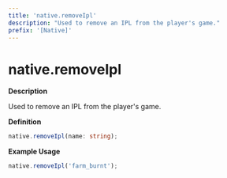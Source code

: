 ```yaml
---
title: 'native.removeIpl'
description: "Used to remove an IPL from the player's game."
prefix: '[Native]'
---
```


# native.removeIpl

**Description**

Used to remove an IPL from the player's game.

**Definition**

```ts
native.removeIpl(name: string);
```

**Example Usage**

```js
native.removeIpl('farm_burnt');
```
